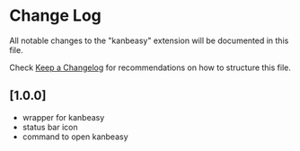 # Change Log

All notable changes to the "kanbeasy" extension will be documented in this file.

Check [Keep a Changelog](http://keepachangelog.com/) for recommendations on how to structure this file.

## [1.0.0]

- wrapper for kanbeasy
- status bar icon
- command to open kanbeasy

